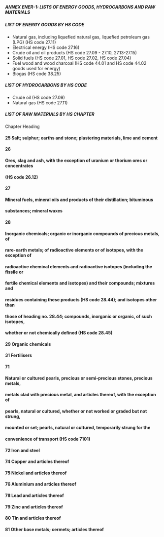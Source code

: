 
##### ANNEX ENER-1: LISTS OF ENERGY GOODS, HYDROCARBONS AND RAW MATERIALS

##### LIST OF ENERGY GOODS BY HS CODE

- Natural gas, including liquefied natural gas, liquefied petroleum gas (LPG) (HS code 27.11)
- Electrical energy (HS code 27.16)
- Crude oil and oil products (HS code 27.09 - 27.10, 27.13-27.15)
- Solid fuels (HS code 27.01, HS code 27.02, HS code 27.04)
- Fuel wood and wood charcoal (HS code 44.01 and HS code 44.02 goods used for energy)
- Biogas (HS code 38.25)

##### LIST OF HYDROCARBONS BY HS CODE

- Crude oil (HS code 27.09)
- Natural gas (HS code 27.11)

##### LIST OF RAW MATERIALS BY HS CHAPTER

 
Chapter Heading
 
#### 25 Salt; sulphur; earths and stone; plastering materials, lime and cement

#### 26

#### Ores, slag and ash, with the exception of uranium or thorium ores or concentrates

#### (HS code 26.12)

#### 27

#### Mineral fuels, mineral oils and products of their distillation; bituminous

#### substances; mineral waxes

#### 28

#### Inorganic chemicals; organic or inorganic compounds of precious metals, of

#### rare-earth metals; of radioactive elements or of isotopes, with the exception of

#### radioactive chemical elements and radioactive isotopes (including the fissile or

#### fertile chemical elements and isotopes) and their compounds; mixtures and

#### residues containing these products (HS code 28.44); and isotopes other than

#### those of heading no. 28.44; compounds, inorganic or organic, of such isotopes,

#### whether or not chemically defined (HS code 28.45)

#### 29 Organic chemicals

#### 31 Fertilisers

#### 71

#### Natural or cultured pearls, precious or semi-precious stones, precious metals,

#### metals clad with precious metal, and articles thereof, with the exception of

#### pearls, natural or cultured, whether or not worked or graded but not strung,

#### mounted or set; pearls, natural or cultured, temporarily strung for the

#### convenience of transport (HS code 7101)

#### 72 Iron and steel

#### 74 Copper and articles thereof

#### 75 Nickel and articles thereof

#### 76 Aluminium and articles thereof


#### 78 Lead and articles thereof

#### 79 Zinc and articles thereof

#### 80 Tin and articles thereof

#### 81 Other base metals; cermets; articles thereof